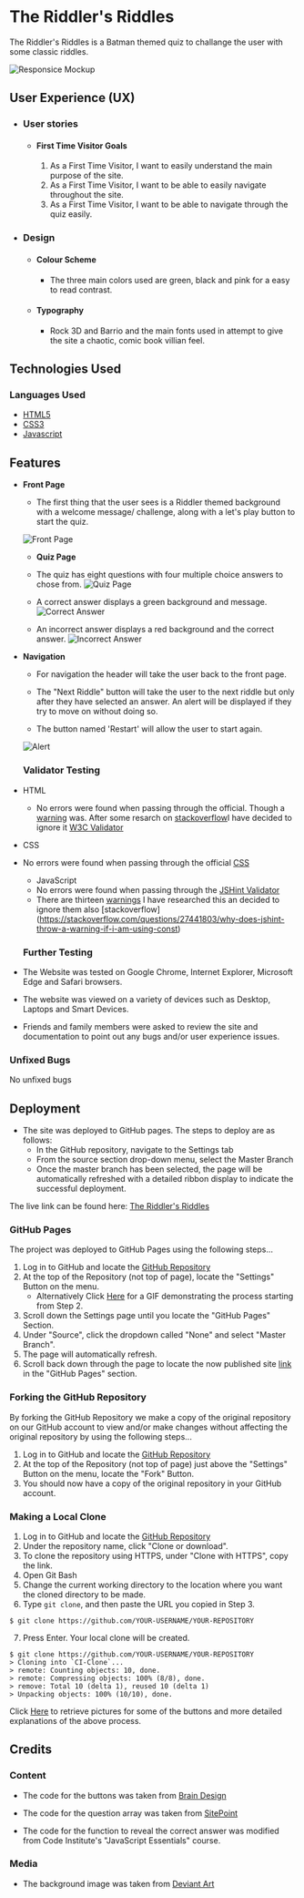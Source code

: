 # The Riddler's Riddles

The Riddler's Riddles is a Batman themed quiz to challange the user with some classic riddles.  

![Responsice Mockup](assets/images/media/responsive-mock-up.png)

## User Experience (UX)

-   ### User stories

    -   #### First Time Visitor Goals

        1. As a First Time Visitor, I want to easily understand the main purpose of the site. 
        2. As a First Time Visitor, I want to be able to easily navigate throughout the site. 
        3. As a First Time Visitor, I want to be able to navigate through the quiz easily. 

-   ### Design
    -   #### Colour Scheme
        -   The three main colors used are green, black and pink for a easy to read contrast. 
    -   #### Typography
        -   Rock 3D and Barrio and the main fonts used in attempt to give the site a chaotic, comic book villian feel. 

## Technologies Used

### Languages Used

-   [HTML5](https://en.wikipedia.org/wiki/HTML5)
-   [CSS3](https://en.wikipedia.org/wiki/Cascading_Style_Sheets)
-   [Javascript](https://en.wikipedia.org/wiki/JavaScript) 

## **Features**

- **Front Page** 
  - The first thing that the user sees is a Riddler themed background with a welcome message/
  challenge, along with a let's play button to start the quiz. 

  ![Front Page](assets/images/media/front-page.png)

  - **Quiz Page**
  - The quiz has eight questions with four multiple choice answers to chose from. 
![Quiz Page](assets/images/media/quiz-page.png)

  - A correct answer displays a green background and message.
![Correct Answer](assets/images/media/correct.png)

  - An incorrect answer displays a red background and the correct answer.
![Incorrect Answer](assets/images/media/wrong.png)

- **Navigation**
  - For navigation the header will take the user back to the front page.

  - The "Next Riddle" button will take the user to the next riddle but only after they have selected an answer. An alert will be displayed if they try to move on without doing so. 

  - The button named 'Restart' will allow the user to start again.

  ![Alert](assets/images/media/media-display.png)

  ### Validator Testing
- HTML
    - No errors were found when passing through the official. Though a [warning](assets/images/media/warning.png) was. After some resarch on [stackoverflow](https://stackoverflow.com/questions/24155024/w3c-html-validation-error-section-lacks-heading-consider-using-h2-h6-elements)I have decided to ignore it 
    [W3C Validator](https://validator.w3.org/nu/?doc=https%3A%2F%2Famj-web.github.io%2FRiddlers-Riddles%2Friddles.html)

- CSS 

- No errors were found when passing through the official [CSS](https://jigsaw.w3.org/css-validator/validator?uri=https%3A%2F%2Famj-web.github.io%2FRiddlers-Riddles%2Friddles.html&profile=css3svg&usermedium=all&warning=1&vextwarning=&lang=en)


    - JavaScript
    - No errors were found when passing through the [JSHint Validator](https://jshint.com/) 
    - There are thirteen [warnings](assets/images/media/wa4rningjs.png) I have researched this an decided to ignore them also [stackoverflow] (https://stackoverflow.com/questions/27441803/why-does-jshint-throw-a-warning-if-i-am-using-const)

  
  ### Further Testing

-   The Website was tested on Google Chrome, Internet Explorer, Microsoft Edge and Safari browsers.
-   The website was viewed on a variety of devices such as Desktop, Laptops and Smart Devices.
-   Friends and family members were asked to review the site and documentation to point out any bugs and/or user experience issues.  
  
  ### Unfixed Bugs
No unfixed bugs

## Deployment

- The site was deployed to GitHub pages. The steps to deploy are as follows:
    - In the GitHub repository, navigate to the Settings tab
    - From the source section drop-down menu, select the Master Branch
    - Once the master branch has been selected, the page will be automatically refreshed with a detailed ribbon display to indicate the successful deployment.

The live link can be found here: [The Riddler's Riddles](https://amj-web.github.io/Riddlers-Riddles/)

### GitHub Pages

The project was deployed to GitHub Pages using the following steps...

1. Log in to GitHub and locate the [GitHub Repository](https://github.com/)
2. At the top of the Repository (not top of page), locate the "Settings" Button on the menu.
    - Alternatively Click [Here](https://raw.githubusercontent.com/) for a GIF demonstrating the process starting from Step 2.
3. Scroll down the Settings page until you locate the "GitHub Pages" Section.
4. Under "Source", click the dropdown called "None" and select "Master Branch".
5. The page will automatically refresh.
6. Scroll back down through the page to locate the now published site [link](https://github.com) in the "GitHub Pages" section.

### Forking the GitHub Repository

By forking the GitHub Repository we make a copy of the original repository on our GitHub account to view and/or make changes without affecting the original repository by using the following steps...

1. Log in to GitHub and locate the [GitHub Repository](https://github.com/)
2. At the top of the Repository (not top of page) just above the "Settings" Button on the menu, locate the "Fork" Button.
3. You should now have a copy of the original repository in your GitHub account.

### Making a Local Clone

1. Log in to GitHub and locate the [GitHub Repository](https://github.com/)
2. Under the repository name, click "Clone or download".
3. To clone the repository using HTTPS, under "Clone with HTTPS", copy the link.
4. Open Git Bash
5. Change the current working directory to the location where you want the cloned directory to be made.
6. Type `git clone`, and then paste the URL you copied in Step 3.

```
$ git clone https://github.com/YOUR-USERNAME/YOUR-REPOSITORY
```

7. Press Enter. Your local clone will be created.

```
$ git clone https://github.com/YOUR-USERNAME/YOUR-REPOSITORY
> Cloning into `CI-Clone`...
> remote: Counting objects: 10, done.
> remote: Compressing objects: 100% (8/8), done.
> remove: Total 10 (delta 1), reused 10 (delta 1)
> Unpacking objects: 100% (10/10), done.
```

Click [Here](https://help.github.com/en/github/creating-cloning-and-archiving-repositories/cloning-a-repository#cloning-a-repository-to-github-desktop) to retrieve pictures for some of the buttons and more detailed explanations of the above process.

## Credits

### Content
- The code for the buttons was taken from [Brain Design](https://www.youtube.com/watch?v=f4fB9Xg2JEY)

- The code for the question array was taken from [SitePoint](https://www.sitepoint.com/simple-javascript-quiz/)

- The code for the function to reveal the correct answer was modified from Code Institute's "JavaScript Essentials" course.

### Media
- The background image was taken from [Deviant Art](https://www.deviantart.com/nazsha/art/Batman-Riddler-Wallpaper-199978287)  

